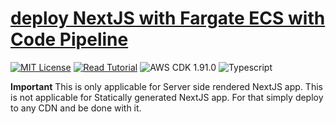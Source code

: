 # [deploy NextJS with Fargate ECS with Code Pipeline](https://apoorv.blog/posts/deploy-next-js-on-fargate-with-cdk-codepipeline.html)

[![MIT License](https://badgen.now.sh/badge/License/MIT/blue)](https://github.com/apoorvmote/cdk-examples/blob/master/License.md)
[![Read Tutorial](https://badgen.now.sh/badge/Read/Tutorial/purple)](https://apoorv.blog/posts/deploy-next-js-on-fargate-with-cdk-codepipeline.html)
![AWS CDK 1.91.0](https://badgen.net/badge/aws-cdk/1.91.0/yellow)
![Typescript](https://badgen.net/badge/icon/typescript?icon=typescript&label)

**Important** This is only applicable for Server side rendered NextJS app. This is not applicable for Statically generated NextJS app. For that simply deploy to any CDN and be done with it.